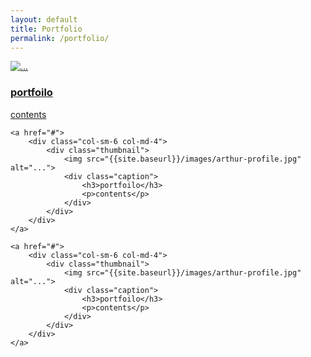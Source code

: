 ```yaml
---
layout: default
title: Portfolio
permalink: /portfolio/
---
```


<div class="row">
    <a href="#">
        <div class="col-sm-6 col-md-4">
            <div class="thumbnail">
                <img src="{{site.baseurl}}/images/arthur-profile.jpg" alt="...">
                <div class="caption">
                    <h3>portfoilo</h3>
                    <p>contents</p>
                </div>
            </div>
        </div>
    </a>
    
    <a href="#">
        <div class="col-sm-6 col-md-4">
            <div class="thumbnail">
                <img src="{{site.baseurl}}/images/arthur-profile.jpg" alt="...">
                <div class="caption">
                    <h3>portfoilo</h3>
                    <p>contents</p>
                </div>
            </div>
        </div>
    </a>
    
    <a href="#">
        <div class="col-sm-6 col-md-4">
            <div class="thumbnail">
                <img src="{{site.baseurl}}/images/arthur-profile.jpg" alt="...">
                <div class="caption">
                    <h3>portfoilo</h3>
                    <p>contents</p>
                </div>
            </div>
        </div>
    </a>
</div>